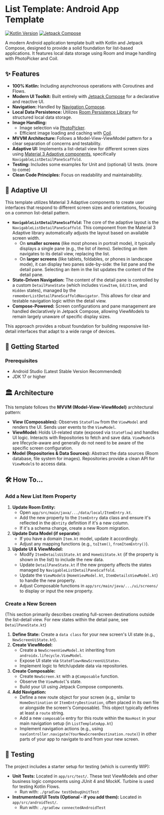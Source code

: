 # List Template: Android App Template

[![Kotlin Version](https://img.shields.io/badge/Kotlin-2.2.20-blue.svg)](https://kotlinlang.org)
[![Jetpack Compose](https://img.shields.io/badge/Jetpack%20Compose-2025.09.00-brightgreen.svg)](https://developer.android.com/jetpack/compose)

A modern Android application template built with Kotlin and Jetpack Compose, designed to provide a solid foundation for list-based applications. It features local data storage using Room and image handling with PhotoPicker and Coil.

## ✨ Features

*   **100% Kotlin:** Including asynchronous operations with Coroutines and Flows.
*   **Modern UI Toolkit:** Built entirely with [Jetpack Compose](https://developer.android.com/jetpack/compose) for a declarative and reactive UI.
*   **Navigation:** Handled by [Navigation Compose](https://developer.android.com/jetpack/compose/navigation).
*   **Local Data Persistence:** Utilizes [Room Persistence Library](https://developer.android.com/training/data-storage/room) for structured local data storage.
*   **Image Handling:**
    *   Image selection via [PhotoPicker](https://developer.android.com/training/data-storage/shared/photopicker).
    *   Efficient image loading and caching with [Coil](https://coil-kt.github.io/coil/).
*   **MVVM Architecture:** Follows a Model-View-ViewModel pattern for a clear separation of concerns and testability.
*   **Adaptive UI:** Implements a list-detail view for different screen sizes using [Material 3 Adaptive components](https://m3.material.io/libraries/adaptive/overview), specifically `NavigableListDetailPaneScaffold`.
*   **Testing:** Includes some examples for Unit and (optional) UI tests. (more to come)
*   **Clean Code Principles:** Focus on readability and maintainability.

## 📱 Adaptive UI

This template utilizes Material 3 Adaptive components to create user interfaces that respond to different screen sizes and orientations, focusing on a common list-detail pattern.

*   **`NavigableListDetailPaneScaffold`:** The core of the adaptive layout is the `NavigableListDetailPaneScaffold`. This component from the Material 3 Adaptive library automatically adjusts the layout based on available screen width.
    *   On **smaller screens** (like most phones in portrait mode), it typically displays a single pane (e.g., the list of items). Selecting an item navigates to its detail view, replacing the list.
    *   On **larger screens** (like tablets, foldables, or phones in landscape mode), it can display two panes side-by-side: the list pane and the detail pane. Selecting an item in the list updates the content of the detail pane.
*   **State-Driven Navigation:** The content of the detail pane is controlled by a custom `DetailPaneState` (which includes `ViewItem`, `EditItem`, and `Hidden` states), managed by the `rememberListDetailPaneScaffoldNavigator`. This allows for clear and testable navigation logic within the detail view.
*   **Compose-Powered:** Screen configurations and pane management are handled declaratively in Jetpack Compose, allowing ViewModels to remain largely unaware of specific display sizes.

This approach provides a robust foundation for building responsive list-detail interfaces that adapt to a wide range of devices.

## 🚀 Getting Started

### Prerequisites

*   Android Studio (Latest Stable Version Recommended)
*   JDK 17 or higher

## 🏛️ Architecture

This template follows the **MVVM (Model-View-ViewModel)** architectural pattern:

*   **View (Composables):** Observes `StateFlow` from the `ViewModel` and renders the UI. Sends user events to the `ViewModel`.
*   **ViewModel:** Holds UI-related state (exposed via `StateFlow`) and handles UI logic. Interacts with Repositories to fetch and save data. `ViewModel`s are lifecycle-aware and generally do not need to be aware of the specific screen configuration.
*   **Model (Repositories & Data Sources):** Abstract the data sources (Room database, file system for images). Repositories provide a clean API for `ViewModel`s to access data.

## 🛠️ How To...

### Add a New List Item Property

1.  **Update Room Entity:**
    *   Open `app/src/main/java/.../data/local/ItemEntry.kt`.
    *   Add the new property to the `ItemEntry` data class and ensure it's reflected in the `@Entity` definition if it's a new column.
    *   If it's a schema change, create a new Room migration.
2.  **Update Data Model (if separate):**
    *   If you have a domain `Item.kt` model, update it accordingly.
    *   Adjust any mapping functions (e.g., `toItem()`, `fromItemEntry()`).
3.  **Update UI & ViewModel:**
    *   Modify `ItemDetailsUiState.kt` and `HomeUiState.kt` (if the property is shown in the list) to include the new data.
    *   Update `DetailPaneState.kt` if the new property affects the states managed by `NavigableListDetailPaneScaffold`.
    *   Update the `ViewModel`s (`HomeViewModel.kt`, `ItemDetailsViewModel.kt`) to handle the new property.
    *   Adjust Composable functions in `app/src/main/java/.../ui/screens/` to display or input the new property.

### Create a New Screen

(This section primarily describes creating full-screen destinations outside the list-detail view. For new states within the detail pane, see `DetailPaneState.kt`)

1.  **Define State:** Create a `data class` for your new screen's UI state (e.g., `NewScreenUiState.kt`).
2.  **Create ViewModel:**
    *   Create a `NewScreenViewModel.kt` inheriting from `androidx.lifecycle.ViewModel`.
    *   Expose UI state via `StateFlow<NewScreenUiState>`.
    *   Implement logic to fetch/update data via repositories.
3.  **Create Composable:**
    *   Create `NewScreen.kt` with a `@Composable` function.
    *   Observe the `ViewModel`'s state.
    *   Build your UI using Jetpack Compose components.
4.  **Add Navigation:**
    *   Define a new route object for your screen (e.g., similar to `HomeDestination` or `ItemEntryDestination`, often placed in its own file or alongside the screen's Composable). This object typically defines at least a `route` string.
    *   Add a new `composable` entry for this route within the `NavHost` in your main navigation setup (in `ListTemplateApp.kt`)
    *   Implement navigation actions (e.g., using `navController.navigate(YourNewScreenDestination.route)`) in other parts of your app to navigate to and from your new screen.

## 🧪 Testing

The project includes a starter setup for testing (which is currently WIP):

*   **Unit Tests:** Located in `app/src/test/`. These test ViewModels and other business logic components using JUnit 4 and MockK. Turbine is used for testing Kotlin Flows.
    *   Run with: `./gradlew testDebugUnitTest`
*   **Instrumented/UI Tests (Optional - if you add them):** Located in `app/src/androidTest/`.
    *   Run with: `./gradlew connectedAndroidTest`
